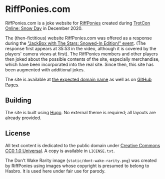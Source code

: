 # RiffPonies.com

RiffPonies.com is a joke website for [RiffPonies](https://twitter.com/RiffPonies) created during [TrotCon Online: Snow Day](https://trotcononline.net/) in December 2020.

The (then-fictitious) website RiffPonies.com was offered as a response during the ["JackBox with The Stars: Snowed-In Edition!" event](https://vimeo.com/483909182). (The response first appears at 35:53 in the video, although it is covered by the players' camera views at first). The RiffPonies members and other players then joked about the possible contents of the site, especially merchandise, which have been incorporated into the real site. Since then, this site has been augmented with additional jokes.

The site is available at [the expected domain name](https://riffponies.com/) as well as on [GitHub Pages](https://jack126guy.github.io/riffponies.com/).

## Building

The site is built using [Hugo](https://gohugo.io/). No external theme is required; all layouts are already provided.

## License

All text content is dedicated to the public domain under [Creative Commons CC0 1.0 Universal](https://creativecommons.org/publicdomain/zero/1.0/). A copy is available in `LICENSE.txt`.

The Don't Wake Rarity image (`static/dont-wake-rarity.png`) was created by RiffPonies using images whose copyright is presumed to belong to Hasbro. It is used here under fair use for parody.